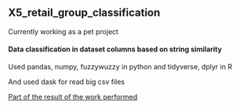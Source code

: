 ## X5_retail_group_classification

Currently working as a pet project

#### Data classification in dataset columns based on string similarity

Used pandas, numpy, fuzzywuzzy in python and tidyverse, dplyr in R

And used dask for read big csv files

[Part of the result of the work performed](https://github.com/alexewd/x5_retail_classification/blob/master/df_partial_ratio_def.csv) 
